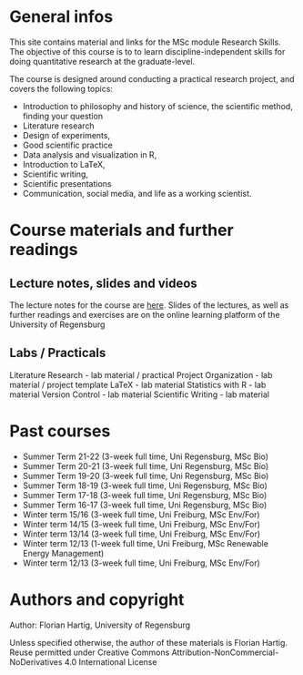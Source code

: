# General infos

This site contains material and links for the MSc module Research Skills. The objective of this course is to to learn discipline-independent skills for doing quantitative research at the graduate-level. 

The course is designed around conducting a practical research project, and covers the following topics:

* Introduction to philosophy and history of science, the scientific method, finding your question
* Literature research
* Design of experiments,
* Good scientific practice 
* Data analysis and visualization in R, 
* Introduction to LaTeX, 
* Scientific writing, 
* Scientific presentations
* Communication, social media, and life as a working scientist. 

# Course materials and further readings

## Lecture notes, slides and videos

The lecture notes for the course are [here](https://www.dropbox.com/s/jzbkt0f6w420zie/ResearchSkills.pdf?dl=0). Slides of the lectures, as well as further readings and exercises are on the online learning platform of the University of Regensburg

## Labs / Practicals

Literature Research - lab material / practical
Project Organization - lab material / project template
LaTeX - lab material
Statistics with R - lab material
Version Control - lab material
Scientific Writing - lab material

# Past courses

* Summer Term 21-22 (3-week full time, Uni Regensburg, MSc Bio)
* Summer Term 20-21 (3-week full time, Uni Regensburg, MSc Bio)
* Summer Term 19-20 (3-week full time, Uni Regensburg, MSc Bio)
* Summer Term 18-19 (3-week full time, Uni Regensburg, MSc Bio)
* Summer Term 17-18 (3-week full time, Uni Regensburg, MSc Bio)
* Summer Term 16-17 (3-week full time, Uni Regensburg, MSc Bio)
* Winter term 15/16 (3-week full time, Uni Freiburg, MSc Env/For)
* Winter term 14/15 (3-week full time, Uni Freiburg, MSc Env/For)
* Winter term 13/14 (3-week full time, Uni Freiburg, MSc Env/For)
* Winter term 12/13 (1-week full time, Uni Freiburg, MSc Renewable Energy Management)
* Winter term 12/13 (3-week full time, Uni Freiburg, MSc Env/For)

# Authors and copyright

Author: Florian Hartig, University of Regensburg

Unless specified otherwise, the author of these materials is Florian Hartig. Reuse permitted under Creative Commons Attribution-NonCommercial-NoDerivatives 4.0 International License

